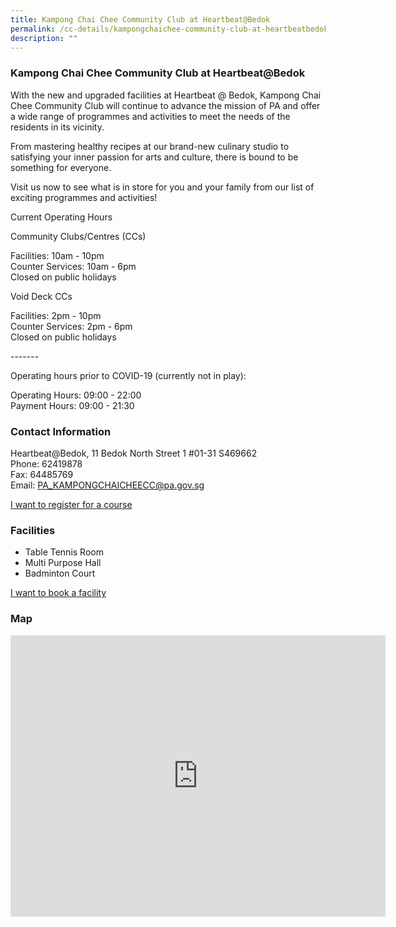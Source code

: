 ```yaml
---
title: Kampong Chai Chee Community Club at Heartbeat@Bedok
permalink: /cc-details/kampongchaichee-community-club-at-heartbeatbedok/
description: ""
---
```

### Kampong Chai Chee Community Club at Heartbeat@Bedok

With the new and upgraded facilities at Heartbeat @ Bedok, Kampong Chai Chee Community Club will continue to advance the mission of PA and offer a wide range of programmes and activities to meet the needs of the residents in its vicinity.  
  
From mastering healthy recipes at our brand-new culinary studio to satisfying your inner passion for arts and culture, there is bound to be something for everyone.  
  
Visit us now to see what is in store for you and your family from our list of exciting programmes and activities!

Current Operating Hours  
  
Community Clubs/Centres (CCs)  
  
Facilities: 10am - 10pm  
Counter Services: 10am - 6pm  
Closed on public holidays  
  
Void Deck CCs  
  
Facilities: 2pm - 10pm  
Counter Services: 2pm - 6pm  
Closed on public holidays  
  
\-------  
  
Operating hours prior to COVID-19 (currently not in play):

Operating Hours: 09:00 - 22:00  
Payment Hours: 09:00 - 21:30

### Contact Information

Heartbeat@Bedok, 11 Bedok North Street 1 #01-31 S469662  
Phone: 62419878  
Fax: 64485769  
Email: [PA\_KAMPONGCHAICHEECC@pa.gov.sg](mailto:PA_KAMPONGCHAICHEECC@pa.gov.sg)  

[I want to register for a course](https://www.onepa.gov.sg/)

### Facilities

*   Table Tennis Room
*   Multi Purpose Hall
*   Badminton Court

[I want to book a facility](https://www.onepa.gov.sg/)

### Map

<iframe src="https://www.google.com/maps/embed?pb=!1m18!1m12!1m3!1d3988.7480815123786!2d103.93006061399777!3d1.327122862019591!2m3!1f0!2f0!3f0!3m2!1i1024!2i768!4f13.1!3m3!1m2!1s0x31da22b5431318d7%3A0x5f4287d876e4b0a8!2sHeartbeat%40Bedok%20ActiveSG%20Swimming%20Complex!5e0!3m2!1sen!2ssg!4v1661318643290!5m2!1sen!2ssg" width="600" height="450" style="border:0;" allowfullscreen="" loading="lazy" ></iframe>